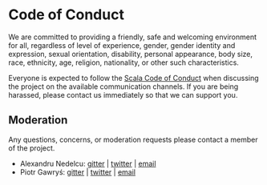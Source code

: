 # Code of Conduct

We are committed to providing a friendly, safe and welcoming environment for all, regardless of level of experience, gender, gender identity and expression, sexual orientation, disability, personal appearance, body size, race, ethnicity, age, religion, nationality, or other such characteristics.

Everyone is expected to follow the [Scala Code of Conduct] when discussing the project on the available communication channels. If you are being harassed, please contact us immediately so that we can support you.

## Moderation

Any questions, concerns, or moderation requests please contact a member of the project.

- Alexandru Nedelcu: [gitter](https://gitter.im/alexandru) | [twitter](https://twitter.com/alexelcu) | [email](mailto:coc@temp18.alexn.org)
- Piotr Gawryś: [gitter](https://gitter.im/Avasil) | [twitter](https://twitter.com/p_gawrys) | [email](mailto:pgawrys2@gmail.com)

[Scala Code of Conduct]: https://www.scala-lang.org/conduct/